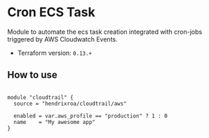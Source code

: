 # Cron ECS Task

Module to automate the ecs task creation integrated with cron-jobs triggered by AWS Cloudwatch Events.

- Terraform version:  `0.13.+`

## How to use

```hcl

module "cloudtrail" {
  source = "hendrixroa/cloudtrail/aws"

  enabled = var.aws_profile == "production" ? 1 : 0
  name    = "My awesome app"
}
```
